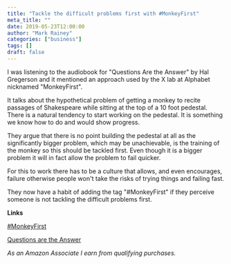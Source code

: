 ```yaml
---
title: "Tackle the difficult problems first with #MonkeyFirst"
meta_title: ""
date: 2019-05-23T12:00:00
author: "Mark Rainey"
categories: ["business"]
tags: []
draft: false
---
```

I was listening to the audiobook for "Questions Are the Answer" by Hal Gregerson and it mentioned an approach used by the X lab at Alphabet nicknamed "MonkeyFirst".

It talks about the hypothetical problem of getting a monkey to recite passages of Shakespeare while sitting at the top of a 10 foot pedestal. There is a natural tendency to start working on the pedestal. It is something we know how to do and would show progress.

They argue that there is no point building the pedestal at all as the significantly bigger problem, which may be unachievable, is the training of the monkey so this should be tackled first. Even though it is a bigger problem it will in fact allow the problem to fail quicker.

For this to work there has to be a culture that allows, and even encourages, failure otherwise people won't take the risks of trying things and failing fast.

They now have a habit of adding the tag "#MonkeyFirst" if they perceive someone is not tackling the difficult problems first.

__Links__

[#MonkeyFirst](https://www.businessinsider.com/monkeyfirst-google-x-productivity-success-2017-10)

[Questions are the Answer](https://amzn.to/3OF2dkl)

*As an Amazon Associate I earn from qualifying purchases.*




